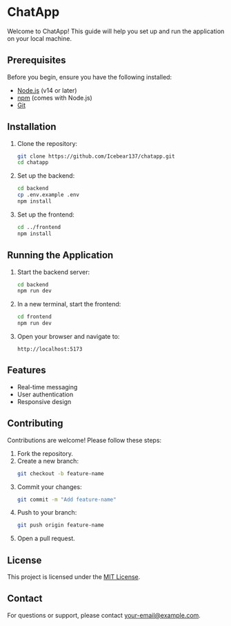 # ChatApp

Welcome to ChatApp! This guide will help you set up and run the application on your local machine.

## Prerequisites

Before you begin, ensure you have the following installed:

- [Node.js](https://nodejs.org/) (v14 or later)
- [npm](https://www.npmjs.com/) (comes with Node.js)
- [Git](https://git-scm.com/)

## Installation

1. Clone the repository:

   ```bash
   git clone https://github.com/Icebear137/chatapp.git
   cd chatapp
   ```

2. Set up the backend:

   ```bash
   cd backend
   cp .env.example .env
   npm install
   ```

3. Set up the frontend:
   ```bash
   cd ../frontend
   npm install
   ```

## Running the Application

1. Start the backend server:

   ```bash
   cd backend
   npm run dev
   ```

2. In a new terminal, start the frontend:

   ```bash
   cd frontend
   npm run dev
   ```

3. Open your browser and navigate to:
   ```
   http://localhost:5173
   ```

## Features

- Real-time messaging
- User authentication
- Responsive design

## Contributing

Contributions are welcome! Please follow these steps:

1. Fork the repository.
2. Create a new branch:
   ```bash
   git checkout -b feature-name
   ```
3. Commit your changes:
   ```bash
   git commit -m "Add feature-name"
   ```
4. Push to your branch:
   ```bash
   git push origin feature-name
   ```
5. Open a pull request.

## License

This project is licensed under the [MIT License](LICENSE).

## Contact

For questions or support, please contact [your-email@example.com](mailto:your-email@example.com).
